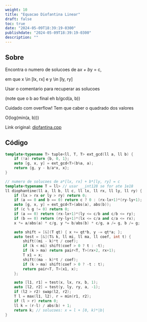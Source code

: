 ```yaml
---
weight: 10
title: "Equacao Diofantina Linear"
draft: false
toc: true
date: "2024-05-09T18:39:19-0300"
publishdate: "2024-05-09T18:39:19-0300"
description: ""
---
```


## Sobre
 Encontra o numero de solucoes de a*x + b*y = c,

 em que x \in [lx, rx] e y \in [ly, ry]

 Usar o comentario para recuperar as solucoes

 (note que o b ao final eh b/gcd(a, b))

 Cuidado com overflow! Tem que caber o quadrado dos valores



 O(log(min(a, b)))



Link original: [diofantina.cpp](https://github.com/brunomaletta/Biblioteca/tree/master/Codigo/Matematica/diofantina.cpp)

## Código
```cpp
template<typename T> tuple<ll, T, T> ext_gcd(ll a, ll b) {
    if (!a) return {b, 0, 1};
    auto [g, x, y] = ext_gcd<T>(b%a, a);
    return {g, y - b/a*x, x};
}

// numero de solucoes de a*[lx, rx] + b*[ly, ry] = c
template<typename T = ll> // usar __int128 se for ate 1e18
ll diophantine(ll a, ll b, ll c, ll lx, ll rx, ll ly, ll ry) {
	if (lx > rx or ly > ry) return 0;
	if (a == 0 and b == 0) return c ? 0 : (rx-lx+1)*(ry-ly+1);
	auto [g, x, y] = ext_gcd<T>(abs(a), abs(b));
	if (c % g != 0) return 0;
	if (a == 0) return (rx-lx+1)*(ly <= c/b and c/b <= ry);
	if (b == 0) return (ry-ly+1)*(lx <= c/a and c/a <= rx);
	x *= a/abs(a) * c/g, y *= b/abs(b) * c/g, a /= g, b /= g;

	auto shift = [&](T qt) { x += qt*b, y -= qt*a; };
	auto test = [&](T& k, ll mi, ll ma, ll coef, int t) {
		shift((mi - k)*t / coef);
		if (k < mi) shift(coef > 0 ? t : -t);
		if (k > ma) return pair<T, T>(rx+2, rx+1);
		T x1 = x;
		shift((ma - k)*t / coef);
		if (k > ma) shift(coef > 0 ? -t : t);
		return pair<T, T>(x1, x);
	};

	auto [l1, r1] = test(x, lx, rx, b, 1);
	auto [l2, r2] = test(y, ly, ry, a, -1);
	if (l2 > r2) swap(l2, r2);
	T l = max(l1, l2), r = min(r1, r2);
	if (l > r) return 0;
	ll k = (r-l) / abs(b) + 1;
	return k; // solucoes: x = l + [0, k)*|b|
}
```
